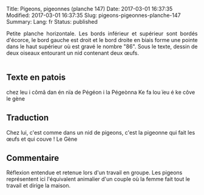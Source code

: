 Title: Pigeons, pigeonnes (planche 147)
Date: 2017-03-01 16:37:35
Modified: 2017-03-01 16:37:35
Slug: pigeons-pigeonnes-planche-147
Summary: 
Lang: fr
Status: published

<p style="text-align:justify;">Petite planche horizontale. Les bords inférieur et supérieur sont bordés d'écorce, le bord gauche est droit et le bord droite en biais forme une pointe dans le haut supérieur où est gravé le nombre "86". Sous le texte, dessin de deux oiseaux entourant un nid contenant deux œufs. </p>

<figure class="image-block" style="float: center;">
  <img alt="" src="{static}/images/planche_147-2.png">
  <figcaption style="max-width: 680px"></figcaption>
</figure>

## Texte en patois
chez leu i cômâ dan én nïa de Pégéon i la Pégeònna Ke fa lou ïeu é ke côve            le gène

## Traduction
Chez lui, c'est comme dans un nid de pigeons, c'est la pigeonne qui fait les œufs et qui couve !   Le Gène

## Commentaire
Réflexion entendue et retenue lors d'un travail en groupe. Les pigeons représentent ici l'équivalent animalier d'un couple où la femme fait tout le travail et dirige la maison.

<figure class="image-block" style="float: center;">
  <img alt="" src="{static}/images/planche_147_dessins.png">
  <figcaption style="max-width: 380px"></figcaption>
</figure>

